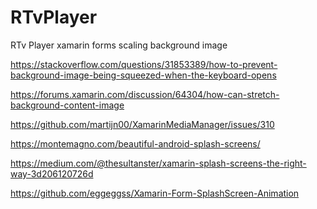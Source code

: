 # RTvPlayer
RTv Player
xamarin forms scaling background image

https://stackoverflow.com/questions/31853389/how-to-prevent-background-image-being-squeezed-when-the-keyboard-opens

https://forums.xamarin.com/discussion/64304/how-can-stretch-background-content-image

https://github.com/martijn00/XamarinMediaManager/issues/310

https://montemagno.com/beautiful-android-splash-screens/

https://medium.com/@thesultanster/xamarin-splash-screens-the-right-way-3d206120726d

https://github.com/eggeggss/Xamarin-Form-SplashScreen-Animation
